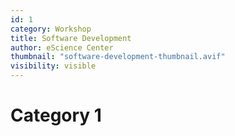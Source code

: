 ```yaml
---
id: 1
category: Workshop
title: Software Development
author: eScience Center
thumbnail: "software-development-thumbnail.avif"
visibility: visible
---
```


# Category 1